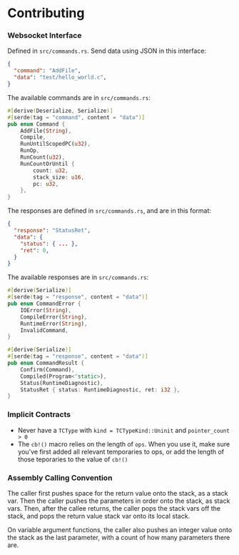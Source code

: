 # Contributing

### Websocket Interface
Defined in `src/commands.rs`. Send data using JSON in this interface:

```json
{
  "command": "AddFile",
  "data": "test/hello_world.c",
}
```

The available commands are in `src/commands.rs`:

```rust
#[derive(Deserialize, Serialize)]
#[serde(tag = "command", content = "data")]
pub enum Command {
    AddFile(String),
    Compile,
    RunUntilScopedPC(u32),
    RunOp,
    RunCount(u32),
    RunCountOrUntil {
        count: u32,
        stack_size: u16,
        pc: u32,
    },
}
```

The responses are defined in `src/commands.rs`, and are in this format:

```json
{
  "response": "StatusRet",
  "data": {
    "status": { ... },
    "ret": 0,
  }
}
```

The available responses are in `src/commands.rs`:

```rust
#[derive(Serialize)]
#[serde(tag = "response", content = "data")]
pub enum CommandError {
    IOError(String),
    CompileError(String),
    RuntimeError(String),
    InvalidCommand,
}

#[derive(Serialize)]
#[serde(tag = "response", content = "data")]
pub enum CommandResult {
    Confirm(Command),
    Compiled(Program<'static>),
    Status(RuntimeDiagnostic),
    StatusRet { status: RuntimeDiagnostic, ret: i32 },
}
```


### Implicit Contracts
- Never have a `TCType` with `kind = TCTypeKind::Uninit` and `pointer_count > 0`
- The `cb!()` macro relies on the length of `ops`. When you use it, make sure you've
  first added all relevant temporaries to ops, or add the length of those teporaries
  to the value of `cb!()`

### Assembly Calling Convention
The caller first pushes space for the return value onto the stack, as a stack var.
Then the caller pushes the parameters in order onto the stack, as stack vars. Then,
after the callee returns, the caller pops the stack vars off the stack, and pops
the return value stack var onto its local stack.

On variable argument functions, the caller also pushes an integer value onto the stack
as the last parameter, with a count of how many parameters there are.
